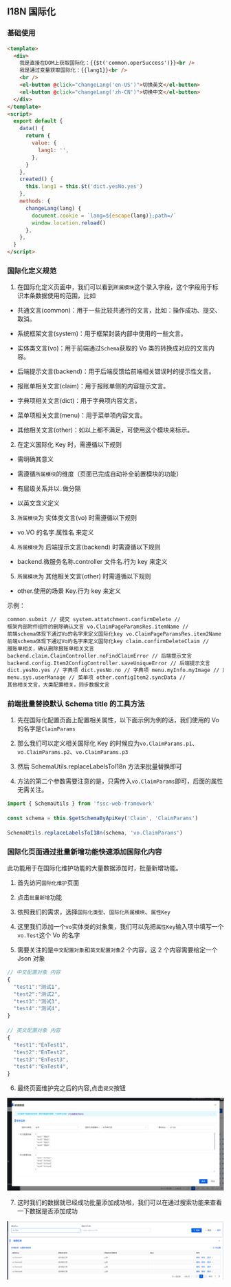 ## I18N 国际化

### 基础使用

```html
<template>
  <div>
    我是直接在DOM上获取国际化：{{$t('common.operSuccess')}}<br />
    我是通过变量获取国际化：{{lang1}}<br />
    <br />
    <el-button @click="changeLang('en-US')">切换英文</el-button>
    <el-button @click="changeLang('zh-CN')">切换中文</el-button>
  </div>
</template>
<script>
  export default {
    data() {
      return {
        value: {
          lang1: '',
        },
      }
    },
    created() {
      this.lang1 = this.$t('dict.yesNo.yes')
    },
    methods: {
      changeLang(lang) {
        document.cookie = `lang=${escape(lang)};path=/`
        window.location.reload()
      },
    },
  }
</script>
```

### 国际化定义规范

1. 在国际化定义页面中，我们可以看到`所属模块`这个录入字段，这个字段用于标识本条数据使用的范围，比如

- 共通文言(common)：用于一些比较共通行的文言，比如：操作成功、提交、取消。

- 系统框架文言(system)：用于框架封装内部中使用的一些文言。

- 实体类文言(vo)：用于前端通过`Schema`获取的 Vo 类的转换成对应的文言内容。

- 后端提示文言(backend)：用于后端反馈给前端相关错误时的提示性文言。

- 报账单相关文言(claim)：用于报账单侧的内容提示文言。

- 字典项相关文言(dict)：用于字典项内容文言。

- 菜单项相关文言(menu)：用于菜单项内容文言。

- 其他相关文言(other)：如以上都不满足，可使用这个模块来标示。

2. 在定义国际化 Key 时，需遵循以下规则

- 需明确其意义

- 需遵循`所属模块`的维度（页面已完成自动补全前置模块的功能）

- 有层级关系并以`.`做分隔

- 以英文含义定义

3. `所属模块`为 实体类文言(vo) 时需遵循以下规则

- vo.VO 的名字.属性名 来定义

4. `所属模块`为 后端提示文言(backend) 时需遵循以下规则

- backend.微服务名称.controller 文件名.行为 key 来定义

5. `所属模块`为 其他相关文言(other) 时需遵循以下规则

- other.使用的场景 Key.行为 key 来定义

示例：

```html
common.submit // 提交 system.attatchment.confirmDelete //
框架内部附件组件的删除确认文言 vo.ClaimPageParamsRes.itemName //
前端schema体现下通过Vo的名字来定义国际化key vo.ClaimPageParamsRes.item2Name //
前端schema体现下通过Vo的名字来定义国际化key claim.confirmDeleteClaim //
报账单相关，确认删除报账单相关文言
backend.claim.ClaimController.noFindClaimError // 后端提示文言
backend.config.Item2ConfigController.saveUniqueError // 后端提示文言
dict.yesNo.yes // 字典项 dict.yesNo.no // 字典项 menu.myInfo.myImage // 菜单项
menu.sys.userManage // 菜单项 other.configItem2.syncData //
其他相关文言，大类配置相关，同步数据文言
```

### 前端批量替换默认 Schema title 的工具方法

1. 先在国际化配置页面上配置相关属性，以下面示例为例的话，我们使用的 Vo 的名字是`ClaimParams`

2. 那么我们可以定义相关国际化 Key 的时候应为`vo.ClaimParams.p1`、`vo.ClaimParams.p2`、`vo.ClaimParams.p3`

3. 然后 SchemaUtils.replaceLabelsToI18n 方法来批量替换即可

4. 方法的第二个参数需要注意的是，只需传入`vo.ClaimParams`即可，后面的属性无需关注。

```javascript
import { SchemaUtils } from 'fssc-web-framework'

const schema = this.$getSchemaByApiKey('Claim', 'ClaimParams')

SchemaUtils.replaceLabelsToI18n(schema, 'vo.ClaimParams')
```

### 国际化页面通过批量新增功能快速添加国际化内容

此功能用于在国际化维护功能的大量数据添加时，批量新增功能。

1. 首先访问`国际化维护`页面

2. 点击`批量新增`功能

3. 依照我们的需求，选择`国际化类型`、`国际化所属模块`、`属性Key`

4. 这里我们添加一个`vo`实体类的对象集，我们可以先把`属性Key`输入项中填写一个`vo.Test`这个 Vo 的名字

5. 需要关注的是`中文配置对象`和`英文配置对象`2 个内容，这 2 个内容需要给定一个 Json 对象

```javascript
// 中文配置对象 内容
{
  "test1":"测试1",
  "test2":"测试2",
  "test3":"测试3",
  "test4":"测试4",
}

// 英文配置对象 内容
{
  "test1":"EnTest1",
  "test2":"EnTest2",
  "test3":"EnTest3",
  "test4":"EnTest4",
}


```

6. 最终页面维护完之后的内容,点击`提交`按钮

![image](/images/tip3.png)

7. 这时我们的数据就已经成功批量添加成功啦，我们可以在通过搜索功能来查看一下数据是否添加成功

![image](/images/tip4.png)
